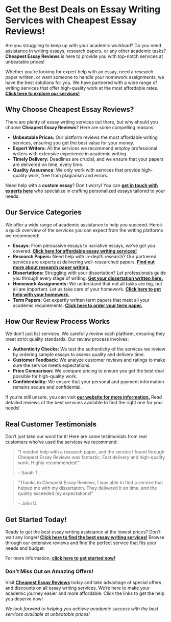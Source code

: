# Get the Best Deals on Essay Writing Services with Cheapest Essay Reviews!

Are you struggling to keep up with your academic workload? Do you need assistance in writing essays, research papers, or any other academic tasks? **Cheapest Essay Reviews** is here to provide you with top-notch services at unbeatable prices!

Whether you're looking for expert help with an essay, need a research paper written, or want someone to handle your homework assignments, we have the best solutions for you. We have partnered with a wide range of writing services that offer high-quality work at the most affordable rates. [**Click here to explore our services!**](https://tinyurl.com/topessay?keyword=cheapest+essay+reviews)

## Why Choose Cheapest Essay Reviews?

There are plenty of essay writing services out there, but why should you choose **Cheapest Essay Reviews**? Here are some compelling reasons:

- **Unbeatable Prices:** Our platform reviews the most affordable writing services, ensuring you get the best value for your money.
- **Expert Writers:** All the services we recommend employ professional writers with extensive experience in academic writing.
- **Timely Delivery:** Deadlines are crucial, and we ensure that your papers are delivered on time, every time.
- **Quality Assurance:** We only work with services that provide high-quality work, free from plagiarism and errors.

Need help with a **custom essay**? Don't worry! You can [**get in touch with experts here**](https://tinyurl.com/topessay?keyword=cheapest+essay+reviews) who specialize in crafting personalized essays tailored to your needs.

## Our Service Categories

We offer a wide range of academic assistance to help you succeed. Here’s a quick overview of the services you can expect from the writing platforms we recommend:

- **Essays:** From persuasive essays to narrative essays, we’ve got you covered. [**Click here for affordable essay writing services!**](https://tinyurl.com/topessay?keyword=cheapest+essay+reviews)
- **Research Papers:** Need help with in-depth research? Our partnered services are experts at delivering well-researched papers. [**Find out more about research paper writing.**](https://tinyurl.com/topessay?keyword=cheapest+essay+reviews)
- **Dissertations:** Struggling with your dissertation? Let professionals guide you through every stage of writing. [**Get your dissertation written here.**](https://tinyurl.com/topessay?keyword=cheapest+essay+reviews)
- **Homework Assignments:** We understand that not all tasks are big, but all are important. Let us take care of your homework. [**Click here to get help with your homework.**](https://tinyurl.com/topessay?keyword=cheapest+essay+reviews)
- **Term Papers:** Get expertly written term papers that meet all your academic requirements. [**Click here to order your term paper.**](https://tinyurl.com/topessay?keyword=cheapest+essay+reviews)

## How Our Review Process Works

We don’t just list services. We carefully review each platform, ensuring they meet strict quality standards. Our review process involves:

- **Authenticity Checks:** We test the authenticity of the services we review by ordering sample essays to assess quality and delivery time.
- **Customer Feedback:** We analyze customer reviews and ratings to make sure the service meets expectations.
- **Price Comparison:** We compare pricing to ensure you get the best deal possible for high-quality work.
- **Confidentiality:** We ensure that your personal and payment information remains secure and confidential.

If you’re still unsure, you can visit [**our website for more information.**](https://tinyurl.com/topessay?keyword=cheapest+essay+reviews) Read detailed reviews of the best services available to find the right one for your needs!

## Real Customer Testimonials

Don’t just take our word for it! Here are some testimonials from real customers who’ve used the services we recommend:

> "I needed help with a research paper, and the service I found through Cheapest Essay Reviews was fantastic. Fast delivery and high-quality work. Highly recommended!"
> 
> <footer>- Sarah T.</footer>

> "Thanks to Cheapest Essay Reviews, I was able to find a service that helped me with my dissertation. They delivered it on time, and the quality exceeded my expectations!"
> 
> <footer>- John D.</footer>

## Get Started Today!

Ready to get the best essay writing assistance at the lowest prices? Don't wait any longer! [**Click here to find the best essay writing services!**](https://tinyurl.com/topessay?keyword=cheapest+essay+reviews) Browse through our extensive reviews and find the perfect service that fits your needs and budget.

For more information, [**click here to get started now!**](https://tinyurl.com/topessay?keyword=cheapest+essay+reviews)

### Don’t Miss Out on Amazing Offers!

Visit [**Cheapest Essay Reviews**](https://tinyurl.com/topessay?keyword=cheapest+essay+reviews) today and take advantage of special offers and discounts on all essay writing services. We’re here to make your academic journey easier and more affordable. Click the links to get the help you deserve now!

_We look forward to helping you achieve academic success with the best services available at unbeatable prices!_

